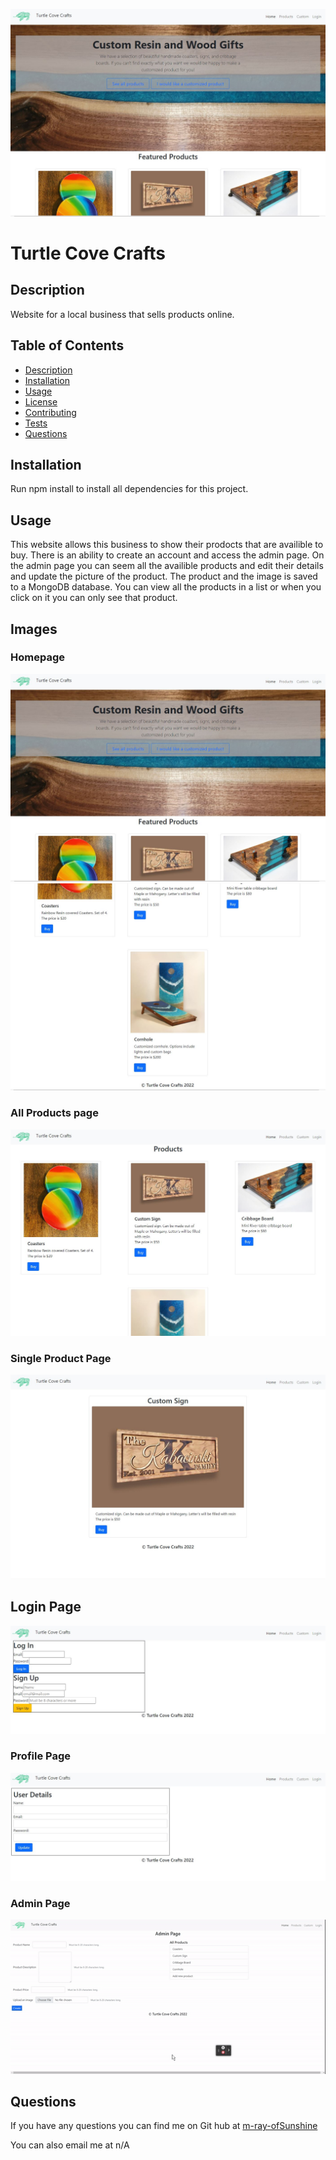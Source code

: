 ![Homepage](./client/src/assets/images/Homepage1.JPG)
 # Turtle Cove Crafts

  ## Description

  Website for a local business that sells products online.
  
  ## Table of Contents

- [Description](#description)
- [Installation](#installation)
- [Usage](#usage)
- [License](#license)
- [Contributing](#contributing)
- [Tests](#tests)
- [Questions](#questions)

## Installation

Run npm install to install all dependencies for this project.

## Usage

This website allows this business to show their prodocts that are availible to buy. There is an ability to create an account and access the admin page. On the admin page you can seem all the availible products and edit their details and update the picture of the product. The product and the image is saved to a MongoDB database. You can view all the products in a list or when you click on it you can only see that product.

## Images
### Homepage
![Homepage1](./client/src/assets/images/Homepage1.JPG)
![Homepage2](./client/src/assets/images/Homepage2.JPG)
### All Products page
![All Products](./client/src/assets/images/AllProducts.JPG)
### Single Product Page
![Single Product](./client/src/assets/images/SingleProduct.JPG)
## Login Page
![Login](./client/src/assets/images/Login.JPG)
### Profile Page
![Profile](./client/src/assets/images/Profile.JPG)
### Admin Page
![Admin Page](./client/src/assets/images/Admin.gif)



## Questions

If you have any questions you can find me on Git hub at [m-ray-ofSunshine](https://github.com/m-ray-ofSunshine)

You can also email me at n/A
